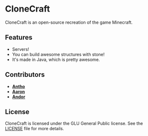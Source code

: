 # CloneCraft
CloneCraft is an open-source recreation of the game Minecraft.

## Features
* Servers!
* You can build awesome structures with stone!
* It's made in Java, which is pretty awesome.

## Contributors
* [**Antho**](https://github.com/RealAnthowo)
* [**Aaron**](https://github.com/gear4s)
* [**Andor**](https://github.com/alast-ai)

## License
CloneCraft is licensed under the GLU General Public license. See the [LICENSE](LICENSE) file for more details.
